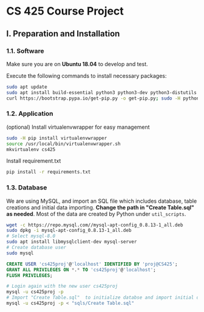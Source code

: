 # CS 425 Course Project

## I. Preparation and Installation

### 1.1. Software

Make sure you are on **Ubuntu 18.04** to develop and test.

Execute the following commands to install necessary packages:

```bash
sudo apt update
sudo apt install build-essential python3 python3-dev python3-distutils libssl-dev
curl https://bootstrap.pypa.io/get-pip.py -o get-pip.py; sudo -H python3 get-pip.py
```

### 1.2. Application

(optional) Install virtualenvwrapper for easy management 

```bash
sudo -H pip install virtualenvwrapper
source /usr/local/bin/virtualenvwrapper.sh
mkvirtualenv cs425
```

Install requirement.txt

```bash
pip install -r requirements.txt
```

### 1.3. Database

We are using MySQL, and import an SQL file which includes database, table
creations and initial data importing.
**Change the path in "Create Table.sql" as needed**.
Most of the data are created by Python under `util_scripts`.

```bash
wget -c https://repo.mysql.com//mysql-apt-config_0.8.13-1_all.deb
sudo dpkg -i mysql-apt-config_0.8.13-1_all.deb 
# Select mysql-8.0
sudo apt install libmysqlclient-dev mysql-server
# Create database user
sudo mysql
```

```sql
CREATE USER 'cs425proj'@'localhost' IDENTIFIED BY 'proj@CS425';
GRANT ALL PRIVILEGES ON *.* TO 'cs425proj'@'localhost';
FLUSH PRIVILEGES;
```

```bash
# Login again with the new user cs425proj
mysql -u cs425proj -p
# Import "Create Table.sql"  to initialize databse and import initial data
mysql -u cs425proj -p < "sqls/Create Table.sql"
```
